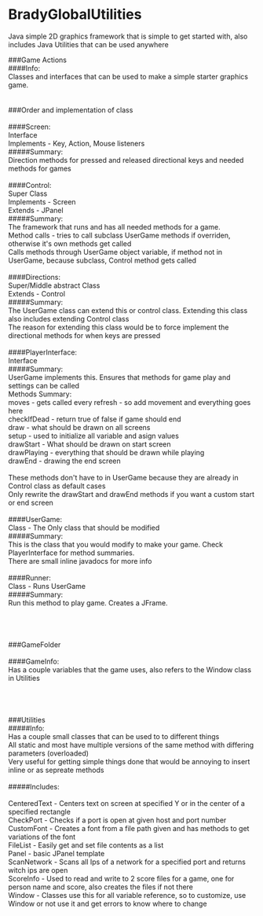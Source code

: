 # BradyGlobalUtilities
Java simple 2D graphics framework that is simple to get started with, also includes Java Utilities that can be used anywhere


###Game Actions<br>
####Info:<br>
Classes and interfaces that can be used to make a simple starter graphics game.<br>
<br>
<br>
###Order and implementation of class<br>
<br>
####Screen:<br>
Interface<br>
Implements - Key, Action, Mouse listeners<br>
#####Summary:<br>
Direction methods for pressed and released directional keys and needed methods for games<br>
<br>
####Control:<br>
Super Class<br>
Implements - Screen<br>
Extends - JPanel<br>
#####Summary:<br>
The framework that runs and has all needed methods for a game.<br>
Method calls - tries to call subclass UserGame methods if overriden, otherwise it's own methods get called<br>
Calls methods through UserGame object variable, if method not in UserGame, because subclass, Control method gets called<br>
<br>
####Directions:<br>
Super/Middle abstract Class<br>
Extends - Control<br>
#####Summary:<br>
The UserGame class can extend this or control class. Extending this class also includes extending Control class<br>
The reason for extending this class would be to force implement the directional methods for when keys are pressed<br>
<br>
####PlayerInterface:<br>
Interface<br>
#####Summary:<br>
UserGame implements this. Ensures that methods for game play and settings can be called<br>
Methods Summary:<br>
moves - gets called every refresh - so add movement and everything goes here<br>
checkIfDead - return true of false if game should end<br>
draw - what should be drawn on all screens<br>
setup - used to initialize all variable and asign values<br>
drawStart - What should be drawn on start screen<br>
drawPlaying - everything that should be drawn while playing<br>
drawEnd - drawing the end screen<br>
<br>
These methods don't have to in UserGame because they are already in Control class as default cases<br>
Only rewrite the drawStart and drawEnd methods if you want a custom start or end screen<br>
<br>
####UserGame:<br>
Class - The Only class that should be modified<br>
#####Summary:<br>
This is the class that you would modify to make your game. Check PlayerInterface for method summaries.<br>
There are small inline javadocs for more info<br>
<br>
####Runner:<br>
Class - Runs UserGame<br>
#####Summary:<br>
Run this method to play game.  Creates a JFrame.<br>
<br>
<br>
<br>
<br>
###GameFolder<br>
<br>
####GameInfo:<br>
Has a couple variables that the game uses, also refers to the Window class in Utilities<br>
<br>
<br>
<br>
<br>
###Utilities<br>
#####Info:<br>
Has a couple small classes that can be used to to different things<br>
All static and most have multiple versions of the same method with differing parameters (overloaded)<br>
Very useful for getting simple things done that would be annoying to insert inline or as sepreate methods<br>
<br>
#####Includes:<br>
<br>
CenteredText - Centers text on screen at specified Y or in the center of a specified rectangle<br>
CheckPort - Checks if a port is open at given host and port number<br>
CustomFont - Creates a font from a file path given and has methods to get variations of the font<br>
FileList - Easily get and set file contents as a list<br>
Panel - basic JPanel template<br>
ScanNetwork - Scans all Ips of a network for a specified port and returns witch ips are open<br>
ScoreInfo - Used to read and write to 2 score files for a game, one for person name and score, also creates the files if not there<br>
Window - Classes use this for all variable reference, so to customize, use Window or not use it and get errors to know where to change<br>

